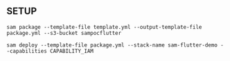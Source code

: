 ## SETUP

```console
sam package --template-file template.yml --output-template-file package.yml --s3-bucket sampocflutter
```


```console
sam deploy --template-file package.yml --stack-name sam-flutter-demo --capabilities CAPABILITY_IAM
```